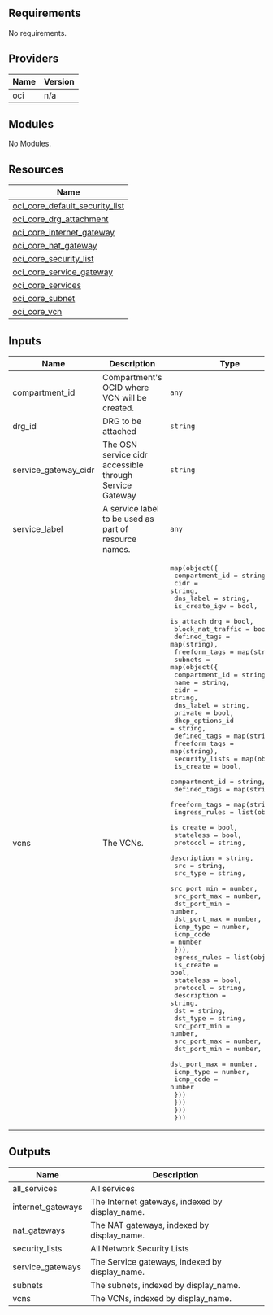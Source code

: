 ## Requirements

No requirements.

## Providers

| Name | Version |
|------|---------|
| oci | n/a |

## Modules

No Modules.

## Resources

| Name |
|------|
| [oci_core_default_security_list](https://registry.terraform.io/providers/hashicorp/oci/latest/docs/resources/core_default_security_list) |
| [oci_core_drg_attachment](https://registry.terraform.io/providers/hashicorp/oci/latest/docs/resources/core_drg_attachment) |
| [oci_core_internet_gateway](https://registry.terraform.io/providers/hashicorp/oci/latest/docs/resources/core_internet_gateway) |
| [oci_core_nat_gateway](https://registry.terraform.io/providers/hashicorp/oci/latest/docs/resources/core_nat_gateway) |
| [oci_core_security_list](https://registry.terraform.io/providers/hashicorp/oci/latest/docs/resources/core_security_list) |
| [oci_core_service_gateway](https://registry.terraform.io/providers/hashicorp/oci/latest/docs/resources/core_service_gateway) |
| [oci_core_services](https://registry.terraform.io/providers/hashicorp/oci/latest/docs/data-sources/core_services) |
| [oci_core_subnet](https://registry.terraform.io/providers/hashicorp/oci/latest/docs/resources/core_subnet) |
| [oci_core_vcn](https://registry.terraform.io/providers/hashicorp/oci/latest/docs/resources/core_vcn) |

## Inputs

| Name | Description | Type | Default | Required |
|------|-------------|------|---------|:--------:|
| compartment\_id | Compartment's OCID where VCN will be created. | `any` | n/a | yes |
| drg\_id | DRG to be attached | `string` | `null` | no |
| service\_gateway\_cidr | The OSN service cidr accessible through Service Gateway | `string` | n/a | yes |
| service\_label | A service label to be used as part of resource names. | `any` | n/a | yes |
| vcns | The VCNs. | <pre>map(object({<br>    compartment_id    = string,<br>    cidr              = string,<br>    dns_label         = string,<br>    is_create_igw     = bool,<br>    is_attach_drg     = bool,<br>    block_nat_traffic = bool,<br>    defined_tags      = map(string),<br>    freeform_tags     = map(string),<br>    subnets = map(object({<br>      compartment_id    = string,<br>      name              = string,<br>      cidr              = string,<br>      dns_label         = string,<br>      private           = bool,<br>      dhcp_options_id   = string,<br>      defined_tags      = map(string),<br>      freeform_tags     = map(string),<br>      security_lists    = map(object({<br>        is_create      = bool,<br>        compartment_id = string,<br>        defined_tags   = map(string),<br>        freeform_tags  = map(string),<br>        ingress_rules  = list(object({<br>          is_create    = bool,<br>          stateless    = bool,<br>          protocol     = string,<br>          description  = string,<br>          src          = string,<br>          src_type     = string,<br>          src_port_min = number,<br>          src_port_max = number,<br>          dst_port_min = number,<br>          dst_port_max = number,<br>          icmp_type    = number,<br>          icmp_code    = number<br>        })),<br>        egress_rules = list(object({<br>          is_create    = bool,<br>          stateless    = bool,<br>          protocol     = string,<br>          description  = string,<br>          dst          = string,<br>          dst_type     = string,<br>          src_port_min = number,<br>          src_port_max = number,<br>          dst_port_min = number,<br>          dst_port_max = number,<br>          icmp_type    = number,<br>          icmp_code    = number<br>        }))<br>      }))<br>    }))<br>  }))</pre> | n/a | yes |

## Outputs

| Name | Description |
|------|-------------|
| all\_services | All services |
| internet\_gateways | The Internet gateways, indexed by display\_name. |
| nat\_gateways | The NAT gateways, indexed by display\_name. |
| security\_lists | All Network Security Lists |
| service\_gateways | The Service gateways, indexed by display\_name. |
| subnets | The subnets, indexed by display\_name. |
| vcns | The VCNs, indexed by display\_name. |
